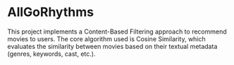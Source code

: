 # AllGoRhythms
This project implements a Content-Based Filtering approach to recommend movies to users. The core algorithm used is Cosine Similarity, which evaluates the similarity between movies based on their textual metadata (genres, keywords, cast, etc.).
